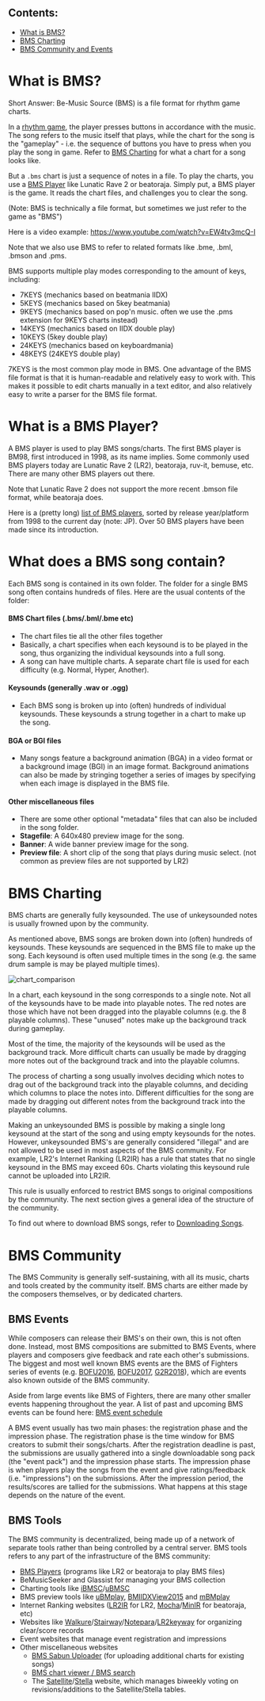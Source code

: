 ## Contents:
- [What is BMS?](#what-is-bms)
- [BMS Charting](#bms-charting)
- [BMS Community and Events](#bms-community)

# What is BMS?

Short Answer: Be-Music Source (BMS) is a file format for rhythm game charts.

In a [rhythm game](https://en.wikipedia.org/wiki/Rhythm_game), the player presses buttons in accordance with the music. The song refers to the music itself that plays, while the chart for the song is the "gameplay" - i.e. the sequence of buttons you have to press when you play the song in game. Refer to [BMS Charting](#bms-charting) for what a chart for a song looks like.

But a `.bms` chart is just a sequence of notes in a file. To play the charts, you use a [BMS Player](#what-is-a-bms-player) like Lunatic Rave 2 or beatoraja. Simply put, a BMS player is the game. It reads the chart files, and challenges you to clear the song.

(Note: BMS is technically a file format, but sometimes we just refer to the game as "BMS")

Here is a video example:
https://www.youtube.com/watch?v=EW4tv3mcQ-I

Note that we also use BMS to refer to related formats like .bme, .bml, .bmson and .pms.

BMS supports multiple play modes corresponding to the amount of keys, including:

- 7KEYS (mechanics based on beatmania IIDX)
- 5KEYS (mechanics based on 5key beatmania)
- 9KEYS (mechanics based on pop'n music. often we use the .pms extension for 9KEYS charts instead)
- 14KEYS (mechanics based on IIDX double play)
- 10KEYS (5key double play)
- 24KEYS (mechanics based on keyboardmania)
- 48KEYS (24KEYS double play)

7KEYS is the most common play mode in BMS.
One advantage of the BMS file format is that it is human-readable and relatively easy to work with. This makes it possible to edit charts manually in a text editor, and also relatively easy to write a parser for the BMS file format.

# What is a BMS Player?

A BMS player is used to play BMS songs/charts. The first BMS player is BM98, first introduced in 1998, as its name implies. Some commonly used BMS players today are Lunatic Rave 2 (LR2), beatoraja, ruv-it, bemuse, etc. There are many other BMS players out there.

Note that Lunatic Rave 2 does not support the more recent .bmson file format, while beatoraja does.

Here is a (pretty long) [list of BMS players](https://www40.atwiki.jp/laser_bm/pages/16.html), sorted by release year/platform from 1998 to the current day (note: JP). Over 50 BMS players have been made since its introduction.

# What does a BMS song contain?

Each BMS song is contained in its own folder. The folder for a single BMS song often contains hundreds of files. Here are the usual contents of the folder:

#### BMS Chart files (.bms/.bml/.bme etc)
- The chart files tie all the other files together
- Basically, a chart specifies when each keysound is to be played in the song, thus organizing the individual keysounds into a full song.
- A song can have multiple charts. A separate chart file is used for each difficulty (e.g. Normal, Hyper, Another).

#### Keysounds (generally .wav or .ogg)
- Each BMS song is broken up into (often) hundreds of individual keysounds. These keysounds a strung together in a chart to make up the song.

#### BGA or BGI files
- Many songs feature a background animation (BGA) in a video format or a background image (BGI) in an image format. Background animations can also be made by stringing together a series of images by specifying when each image is displayed in the BMS file.

#### Other miscellaneous files
- There are some other optional "metadata" files that can also be included in the song folder.
- **Stagefile**: A 640x480 preview image for the song.
- **Banner**: A wide banner preview image for the song.
- **Preview file**: A short clip of the song that plays during music select. (not common as preview files are not supported by LR2)


# BMS Charting

BMS charts are generally fully keysounded. The use of unkeysounded notes is usually frowned upon by the community.

As mentioned above, BMS songs are broken down into (often) hundreds of keysounds. These keysounds are sequenced in the BMS file to make up the song. Each keysound is often used multiple times in the song (e.g. the same drum sample is may be played multiple times).

![chart_comparison](https://user-images.githubusercontent.com/27341392/58397688-aabc0d00-8084-11e9-9417-67ed3a644e5e.gif)

In a chart, each keysound in the song corresponds to a single note. Not all of the keysounds have to be made into playable notes. The red notes are those which have not been dragged into the playable columns (e.g. the 8 playable columns). These "unused" notes make up the background track during gameplay.

Most of the time, the majority of the keysounds will be used as the background track. More difficult charts can usually be made by dragging more notes out of the background track and into the playable columns.

The process of charting a song usually involves deciding which notes to drag out of the background track into the playable columns, and deciding which columns to place the notes into. Different difficulties for the song are made by dragging out different notes from the background track into the playable columns.


Making an unkeysounded BMS is possible by making a single long keysound at the start of the song and using empty keysounds for the notes. However, unkeysounded BMS's are generally considered "illegal" and are not allowed to be used in most aspects of the BMS community. For example, LR2's Internet Ranking (LR2IR) has a rule that states that no single keysound in the BMS may exceed 60s. Charts violating this keysound rule cannot be uploaded into LR2IR.

This rule is usually enforced to restrict BMS songs to original compositions by the community. The next section gives a general idea of the structure of the community.

To find out where to download BMS songs, refer to [Downloading Songs](Downloading-Songs#where-do-i-find-songs).

# BMS Community

The BMS Community is generally self-sustaining, with all its music, charts and tools created by the community itself. BMS charts are either made by the composers themselves, or by dedicated charters.

## BMS Events

While composers can release their BMS's on their own, this is not often done. Instead, most BMS compositions are submitted to BMS Events, where players and composers give feedback and rate each other's submissions. The biggest and most well known BMS events are the BMS of Fighters series of events (e.g. [BOFU2016](http://bmsoffighters.net/bofu2016/), [BOFU2017](http://www.bmsoffighters.net/bofu2017/), [G2R2018](http://www.bmsoffighters.net/g2r2018/)), which are events also known outside of the BMS community.

Aside from large events like BMS of Fighters, there are many other smaller events happening throughout the year. A list of past and upcoming BMS events can be found here: [BMS event schedule](https://hitkey.nekokan.dyndns.info/bmsevt.htm#ALL)

A BMS event usually has two main phases: the registration phase and the impression phase.
The registration phase is the time window for BMS creators to submit their songs/charts. After the registration deadline is past, the submissions are usually gathered into a single downloadable song pack (the "event pack") and the impression phase starts. The impression phase is when players play the songs from the event and give ratings/feedback (i.e. "impressions") on the submissions. 
After the impression period, the results/scores are tallied for the submissions. What happens at this stage depends on the nature of the event.


## BMS Tools

The BMS community is decentralized, being made up of a network of separate tools rather than being controlled by a central server. BMS tools refers to any part of the infrastructure of the BMS community:
- [BMS Players](https://www40.atwiki.jp/laser_bm/pages/16.html) (programs like LR2 or beatoraja to play BMS files)
- BeMusicSeeker and Glassist for managing your BMS collection
- Charting tools like [iBMSC](https://www.cs.mcgill.ca/~ryang6/iBMSC/)/[uBMSC](https://github.com/zardoru/iBMSC)
- BMS preview tools like [uBMplay](http://ucn.tokonats.net/software/ubmplay/), [BMIIDXView2015](http://www.charatsoft.com/software/bmview/index.html) and [mBMplay](https://misty.orz.hm/mbmplay.html)
- Internet Ranking websites ([LR2IR](http://www.dream-pro.info/~lavalse/LR2IR/search.cgi) for LR2, [Mocha](https://mocha-repository.info/download.php)/[MinIR](https://www.gaftalk.com/minir/#/) for beatoraja, etc)
- Websites like [Walkure](http://walkure.net/hakkyou/)/[Stairway](http://stairway.sakura.ne.jp/bms/)/[Notepara](http://www.notepara.com/)/[LR2keyway](https://www.lr2keyway.com/) for organizing clear/score records
- Event websites that manage event registration and impressions
- Other miscellaneous websites
    - [BMS Sabun Uploader](http://gnqg.rosx.net/upload/) (for uploading additional charts for existing songs)
    - [BMS chart viewer / BMS search](http://www.ribbit.xyz/bms/score/)
    - The [Satellite](https://lite.stellabms.xyz)/[Stella](https://stellabms.xyz) website, which manages biweekly voting on revisions/additions to the Satellite/Stella tables.

